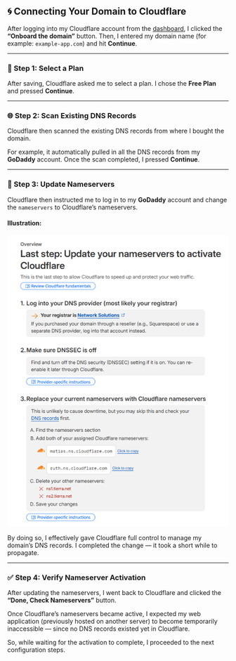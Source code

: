 ## 🌀 Connecting Your Domain to Cloudflare

After logging into my Cloudflare account from the [dashboard](https://dash.cloudflare.com/), I clicked the **“Onboard the domain”** button.
Then, I entered my domain name (for example: `example-app.com`) and hit **Continue**.

---

### 🧾 Step 1: Select a Plan

After saving, Cloudflare asked me to select a plan.
I chose the **Free Plan** and pressed **Continue**.

---

### 🌐 Step 2: Scan Existing DNS Records

Cloudflare then scanned the existing DNS records from where I bought the domain.

For example, it automatically pulled in all the DNS records from my **GoDaddy** account.
Once the scan completed, I pressed **Continue**.

---

### 🔁 Step 3: Update Nameservers

Cloudflare then instructed me to log in to my **GoDaddy** account and change the `nameservers` to Cloudflare’s nameservers.

#### Illustration:

![Change Nameservers](docs/change_nameserver.png)

By doing so, I effectively gave Cloudflare full control to manage my domain’s DNS records.
I completed the change — it took a short while to propagate.

---

### ✅ Step 4: Verify Nameserver Activation

After updating the nameservers, I went back to Cloudflare and clicked the **“Done, Check Nameservers”** button.

Once Cloudflare’s nameservers became active, I expected my web application (previously hosted on another server) to become temporarily inaccessible — since no DNS records existed yet in Cloudflare.

So, while waiting for the activation to complete, I proceeded to the next configuration steps.

